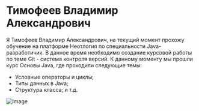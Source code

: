 # Тимофеев Владимир Александрович

Я Тимофеев Владимир Александрович, на текущий момент прохожу обучение на платформе Неотлогия по специальности Java-разработичик. В данное время необходимо создание курсовой работы по теме Git - система контроля версий. К данному моменту мы прошли курс Основы Java, где проходили следующие темы:
* Условные операторы и циклы;
* Типы данных в Java;
* Структура класса;
и т.д.

![Image](D:\GitRep\Course_paper\img\Image.png)

